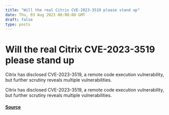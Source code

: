 ```yaml
---
title: "Will the real Citrix CVE-2023-3519 please stand up"
date: Thu, 03 Aug 2023 00:00:00 GMT
draft: false
type: posts
---
```

# Will the real Citrix CVE-2023-3519 please stand up





Citrix has disclosed CVE-2023-3519, a remote code execution vulnerability, but further scrutiny reveals multiple vulnerabilities. 

Citrix has disclosed CVE-2023-3519, a remote code execution vulnerability, but further scrutiny reveals multiple vulnerabilities.

#### [Source](https://www.greynoise.io/blog/will-the-real-citrix-cve-2023-3519-please-stand-up)

